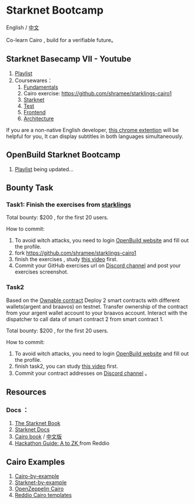# Starknet Bootcamp

English / [中文](./README_zh.md)

Co-learn Cairo ,  build for a verifiable future。





## Starknet Basecamp VII - Youtube 

1. [Playlist](https://www.youtube.com/playlist?list=PLMXIoXErTTYX-ZSxlaYDxsR66l5a39IwA)
2. Coursewares：
   1.  [Fundamentals](https://docs.google.com/presentation/d/1hlDYWmNX5j2UUZsXLvDLb1kR8rwPvjAnbpfo3hg_kEU/edit#slide=id.g25b027f2396_0_0) 
   2. Cairo exercise: https://github.com/shramee/starklings-cairo1
   3. [ Starknet](https://docs.google.com/presentation/d/1NCBlO-9kdF1t54kR9Q7cvSAGoC2PocTrlr4SryAeBmU/edit#slide=id.g1dff4c31abe_0_50)
   4. [Test ](https://docs.google.com/presentation/d/1KSI_8rcxvxXJU-oeKngj_s5T_RNdKPSs7h-_jONWBA4/edit?usp=sharing)
   5.  [Frontend ](https://docs.google.com/presentation/d/1Q5HnlJ90QpttAzxweXQe8mAPOZV93tTClJn43Q5UUM0/edit?usp=sharing) 
   6.  [Architecture](https://docs.google.com/presentation/d/1E2J0d_n7TxSnNPHY9watHlUNETYjM5Ad3lke-6-5PPg/edit?usp=sharing)



If you are a non-native English developer, [this chrome extention](https://chromewebstore.google.com/detail/language-learning-with-ne/bekopgepchoeepdmokgkpkfhegkeohbl?utm_source=ext_app_menu) will be helpful for you, It can display subtitles in both languages simultaneously.



## OpenBuild Starknet Bootcamp

1. [Playlist](https://openbuild.xyz/learn/challenges/89)  being updated...



## Bounty Task

### Task1:  Finish the exercises from [starklings](https://github.com/shramee/starklings-cairo1)

Total bounty:  $200 , for the first 20 users. 

How to commit:

1. To avoid witch attacks, you need to login [OpenBuild website](https://openbuild.xyz/) and fill out the profile.
2. fork https://github.com/shramee/starklings-cairo1
3. finish the exercises , study [this video](https://www.youtube.com/watch?v=ofyhpQYTycs&list=PLMXIoXErTTYX-ZSxlaYDxsR66l5a39IwA&index=2&t=5608s) first.
4. Commit your GitHub exercises url on [Discord channel](https://discord.gg/MxKf4rmQNr) and post your exercises screenshot.


### Task2

Based on the [Ownable contract](https://github.com/gianalarcon/Ownable-Starknet/) Deploy 2 smart contracts with different wallets(argent and braavos) on testnet. Transfer ownership of the contract from your argent wallet account to your braavos account. Interact with the dispatcher to call data of  smart contract 2 from smart contract 1.

Total bounty:  $200 , for the first 20 users. 

How to commit:

1. To avoid witch attacks, you need to login [OpenBuild website](https://openbuild.xyz/) and fill out the profile.
2. finish task2, you can study [this video](https://www.youtube.com/watch?v=6oSHviHTTOo&list=PLMXIoXErTTYX-ZSxlaYDxsR66l5a39IwA&index=3) first.
3. Commit your contract addresses on [Discord channel](https://discord.gg/MxKf4rmQNr) 。




## Resources 

### Docs ：

1. [The Starknet Book](https://book.starknet.io/)
2. [Starknet Docs](https://docs.starknet.io/documentation/)
3. [Cairo book](https://book.cairo-lang.org/) / [中文版](https://book.cairo-lang.org/zh-cn/index.html)
4.  [Hackathon Guide: A to ZK ](https://reddio.notion.site/reddio/Hackathon-Guide-A-to-ZK-fd66f91a555941c7a05d2680bbd6f234)from Reddio

## Cairo Examples

1. [Cairo-by-example](https://cairo-by-example.com/)
2. [Starknet-by-example](https://starknet-by-example.voyager.online/)
3. [OpenZeppelin Cairo](https://github.com/OpenZeppelin/cairo-contracts/)
4. [Reddio Cairo templates](https://github.com/reddio-com/cairo)





